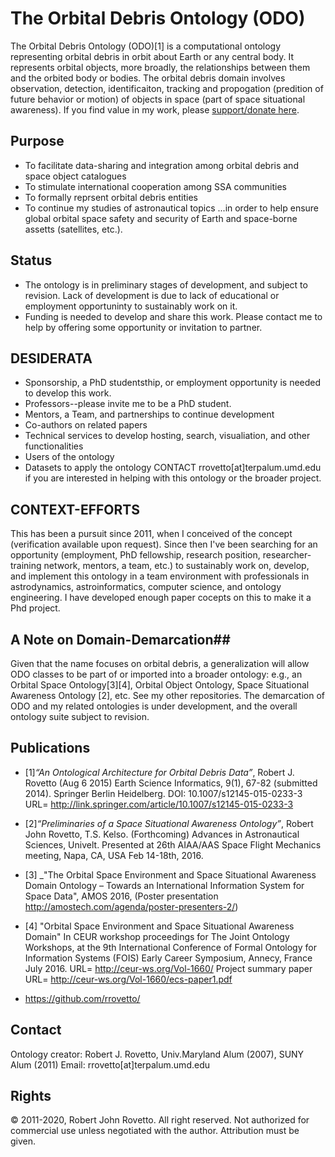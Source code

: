 # The Orbital Debris Ontology (ODO)
The Orbital Debris Ontology (ODO)[1] is a computational ontology representing orbital debris in orbit about Earth or any central body.  It represents orbital objects, more broadly, the relationships between them and the orbited body or bodies. The orbital debris domain involves observation, detection, identificaiton, tracking and propogation (predition of future behavior or motion) of objects in space (part of space situational awareness). If you find value in my work, please [support/donate here](https://gogetfunding.com/creating-meaning-full-space-terminologies-knowledge-models-for-space-safety/).

## Purpose
* To facilitate data-sharing and integration among orbital debris and space object catalogues
* To stimulate international cooperation among SSA communities
* To formally reprsent orbital debris entities
* To continue my studies of astronautical topics
...in order to help ensure global orbital space safety and security of Earth and space-borne assetts (satellites, etc.).

## Status
* The ontology is in preliminary stages of development, and subject to revision. Lack of development is due to lack of educational or employment opportuninty to sustainably work on it. 
* Funding is needed to develop and share this work. 
Please contact me to help by offering some opportunity or invitation to partner. 

## DESIDERATA
* Sponsorship, a PhD studentsthip, or employment opportunity is needed to develop this work.
* Professors--please invite me to be a PhD student. 
* Mentors, a Team, and partnerships to continue development
* Co-authors on related papers
* Technical services to develop hosting, search, visualiation, and other functionalities
* Users of the ontology
* Datasets to apply the ontology
CONTACT rrovetto[at]terpalum.umd.edu if you are interested in helping with this ontology or the broader project. 

## CONTEXT-EFFORTS 
This has been a pursuit since 2011, when I conceived of the concept (verification available upon request). Since then I've been searching for an opportunity (employment, PhD fellowship, research position, researcher-training network, mentors, a team, etc.) to sustainably work on, develop, and implement this ontology in a team environment with professionals in astrodynamics, astroinformatics, computer science, and ontology engineering. I have developed enough paper cocepts on this to make it a Phd project.

## A Note on Domain-Demarcation##
Given that the name focuses on orbital debris, a generalization will allow ODO classes to be part of or imported into a broader ontology: e.g., an Orbital Space Ontology[3][4], Orbital Object Ontology, Space Situational Awareness Ontology [2], etc. See my other repositories. The demarcation of ODO and my related ontologies is under development, and the overall ontology suite subject to revision.

## Publications
* [1]_“An Ontological Architecture for Orbital Debris Data”_, Robert J. Rovetto (Aug 6 2015) Earth Science Informatics, 9(1), 67-82 (submitted 2014). Springer Berlin Heidelberg. DOI: 10.1007/s12145-015-0233-3 
URL= http://link.springer.com/article/10.1007/s12145-015-0233-3

* [2]_“Preliminaries of a Space Situational Awareness Ontology”_, Robert John Rovetto, T.S. Kelso. (Forthcoming) Advances in Astronautical Sciences, Univelt. Presented at 26th AIAA/AAS Space Flight Mechanics meeting, Napa, CA, USA Feb 14-18th, 2016.

* [3] _"The Orbital Space Environment and Space Situational Awareness Domain Ontology – Towards an International Information System for Space Data", AMOS 2016, (Poster presentation http://amostech.com/agenda/poster-presenters-2/)

* [4] "Orbital Space Environment and Space Situational Awareness Domain" In CEUR workshop proceedings for The Joint Ontology Workshops, at the 9th International Conference of Formal Ontology for Information Systems (FOIS) Early Career Symposium, Annecy, France July 2016. URL= http://ceur-ws.org/Vol-1660/ Project summary paper URL= http://ceur-ws.org/Vol-1660/ecs-paper1.pdf 

* https://github.com/rrovetto/

## Contact
Ontology creator: Robert J. Rovetto, Univ.Maryland Alum (2007), SUNY Alum (2011)
Email: rrovetto[at]terpalum.umd.edu

## Rights
© 2011-2020, Robert John Rovetto. All right reserved.
Not authorized for commercial use unless negotiated with the author.
Attribution must be given.
